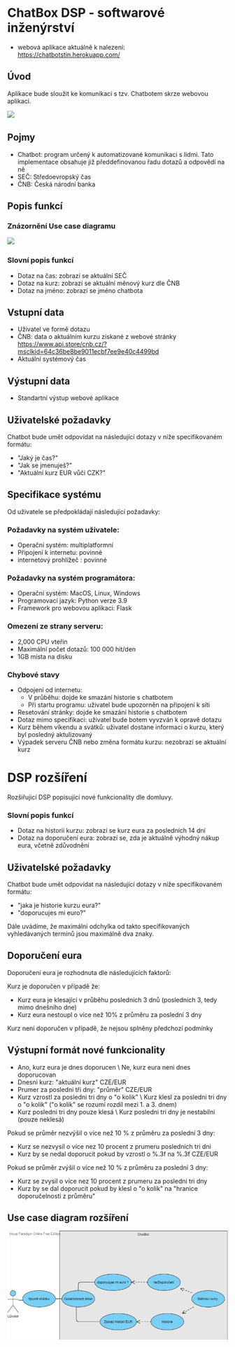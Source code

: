 # ChatBox DSP - softwarové inženýrství

- webová aplikace aktuálně k nalezení: https://chatbotstin.herokuapp.com/

## Úvod

Aplikace bude sloužit ke komunikaci s tzv. Chatbotem skrze webovou aplikaci.

<img src="https://github.com/JanPodavka/ChatBotproject/blob/master/data/Sn%C3%ADmek%20obrazovky%202022-07-17%20002735.png">


## Pojmy
- Chatbot: program určený k automatizované komunikaci s lidmi. Tato implementace obsahuje již předdefinovanou řadu dotazů a odpovědí na ně
- SEČ: Středoevropský čas
- ČNB: Česká národní banka

## Popis funkcí

### Znázornění Use case diagramu

<img src="https://github.com/JanPodavka/ChatBotproject/blob/master/data/ucd.jpg">

### Slovní popis funkcí
- Dotaz na čas: zobrazí se aktuální SEČ
- Dotaz na kurz: zobrazí se aktuální měnový kurz dle ČNB
- Dotaz na jméno: zobrazí se jméno chatbota

## Vstupní data
- Uživatel ve formě dotazu
- ČNB: data o aktuálním kurzu získané z webové stránky https://www.api.store/cnb.cz/?msclkid=64c36be8be9011ecbf7ee9e40c4499bd
- Aktuální systémový čas

## Výstupní data

- Standartní výstup webové aplikace

## Uživatelské požadavky

 Chatbot bude umět odpovídat na následující dotazy v níže specifikovaném formátu:
 
 - "Jaký je čas?"
 - "Jak se jmenuješ?"
 - "Aktuální kurz EUR vůči CZK?"

## Specifikace systému
Od uživatele se předpokládají následující požadavky:

### Požadavky na systém uživatele:

- Operační systém: multiplatformní
- Připojení k internetu: povinné
- internetový prohlížeč : povinné

### Požadavky na systém programátora:

- Operační systém: MacOS, Linux, Windows
- Programovací jazyk: Python verze 3.9
- Framework pro webovou aplikaci: Flask

### Omezení ze strany serveru:

- 2,000 CPU vteřin
- Maximální počet dotazů: 100 000 hit/den
- 1GB místa na disku

### Chybové stavy

 - Odpojení od internetu:
   - V průběhu: dojde ke smazání historie s chatbotem
   - Při startu programu: uživatel bude upozorněn na připojení k síti
 - Resetování stránky: dojde ke smazání historie s chatbotem
 - Dotaz mimo specifikaci: uživatel bude botem vyvzván k opravě dotazu
 - Kurz během víkendu a svátků: uživatel dostane informaci o kurzu, který byl posledný aktulizovaný
 - Výpadek serveru ČNB nebo změna formátu kurzu: nezobrazí se aktuální kurz



# DSP rozšíření

Rozšiřujicí DSP popisující nové funkcionality dle domluvy.

### Slovní popis funkcí
- Dotaz na historii kurzu: zobrazí se kurz eura za posledních 14 dní
- Dotaz na doporučení eura: zobrazí se, zda je aktuálně výhodný nákup eura, včetně zdůvodnění

## Uživatelské požadavky

 Chatbot bude umět odpovídat na následující dotazy v níže specifikovaném formátu:
 
 - "jaka je historie kurzu eura?"
 - "doporucujes mi euro?"

Dále uvádíme, že maximální odchylka od takto specifikovaných vyhledávaných termínů jsou maximálně dva znaky.

## Doporučení eura

Doporučení eura je rozhodnuta dle následujících faktorů:

Kurz je doporučen v případě že:

- Kurz eura je klesající v průběhu posledních 3 dnů (posledních 3, tedy mimo dnešního dne)
- Kurz eura nestoupl o více než 10% z průměru za poslední 3 dny

Kurz není doporučen v případě, že nejsou splněny předchozí podmínky

## Výstupní formát nové funkcionality

- Ano, kurz eura je dnes doporucen \  Ne, kurz eura neni dnes doporucovan
- Dnesni kurz: "aktuální kurz" CZE/EUR 
- Prumer za posledni tři dny: "průměr" CZE/EUR
- Kurz vzrostl za posledni tri dny o "o kolik" \ Kurz klesl za posledni tri dny o "o kolik" ("o kolik" se rozumí rozdíl mezi 1. a 3. dnem)
- Kurz posledni tri dny pouze klesá \ Kurz posledni tri dny je nestabilni (pouze neklesá)

Pokud se průměr nezvýšil o více než 10 % z průměru za poslední 3 dny:

- Kurz se nezvysil o více nez 10 procent z prumeru poslednich tri dni
- Kurz by se nedal doporucit pokud by vzrostl o %.3f na %.3f CZE/EUR

Pokud se průměr zvýšil o více než 10 % z průměru za poslední 3 dny:

- Kurz se zvysil o více nez 10 procent z prumeru za posledni tri dny
- Kurz by se dal doporucit pokud by klesl o "o kolik" na "hranice doporučelnosti z průměru"


## Use case diagram rozšíření

<img src="https://github.com/JanPodavka/ChatBotproject/blob/master/data/Chatbot.png">
